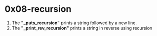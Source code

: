 # 0x08-recursion
1. The **"_puts_recursion"** prints a string followed by a new line.
2. The **"_print_rev_recursion"** prints a string in reverse using recursion 
